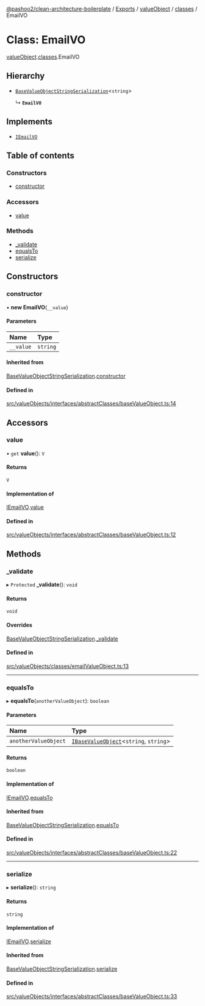 [@pashoo2/clean-architecture-boilerplate](../README.md) / [Exports](../modules.md) / [valueObject](../modules/valueobject.md) / [classes](../modules/valueobject.classes.md) / EmailVO

# Class: EmailVO

[valueObject](../modules/valueobject.md).[classes](../modules/valueobject.classes.md).EmailVO

## Hierarchy

- [`BaseValueObjectStringSerialization`](valueobject.interfaces.abstractclasses.basevalueobjectstringserialization.md)<`string`\>

  ↳ **`EmailVO`**

## Implements

- [`IEmailVO`](../interfaces/valueobject.interfaces.iemailvo.md)

## Table of contents

### Constructors

- [constructor](valueobject.classes.emailvo.md#constructor)

### Accessors

- [value](valueobject.classes.emailvo.md#value)

### Methods

- [\_validate](valueobject.classes.emailvo.md#_validate)
- [equalsTo](valueobject.classes.emailvo.md#equalsto)
- [serialize](valueobject.classes.emailvo.md#serialize)

## Constructors

### constructor

• **new EmailVO**(`__value`)

#### Parameters

| Name | Type |
| :------ | :------ |
| `__value` | `string` |

#### Inherited from

[BaseValueObjectStringSerialization](valueobject.interfaces.abstractclasses.basevalueobjectstringserialization.md).[constructor](valueobject.interfaces.abstractclasses.basevalueobjectstringserialization.md#constructor)

#### Defined in

[src/valueObjects/interfaces/abstractClasses/baseValueObject.ts:14](https://github.com/pashoo2/clean-architecture-boilerplate/blob/e54a93c/src/valueObjects/interfaces/abstractClasses/baseValueObject.ts#L14)

## Accessors

### value

• `get` **value**(): `V`

#### Returns

`V`

#### Implementation of

[IEmailVO](../interfaces/valueobject.interfaces.iemailvo.md).[value](../interfaces/valueobject.interfaces.iemailvo.md#value)

#### Defined in

[src/valueObjects/interfaces/abstractClasses/baseValueObject.ts:12](https://github.com/pashoo2/clean-architecture-boilerplate/blob/e54a93c/src/valueObjects/interfaces/abstractClasses/baseValueObject.ts#L12)

## Methods

### \_validate

▸ `Protected` **_validate**(): `void`

#### Returns

`void`

#### Overrides

[BaseValueObjectStringSerialization](valueobject.interfaces.abstractclasses.basevalueobjectstringserialization.md).[_validate](valueobject.interfaces.abstractclasses.basevalueobjectstringserialization.md#_validate)

#### Defined in

[src/valueObjects/classes/emailValueObject.ts:13](https://github.com/pashoo2/clean-architecture-boilerplate/blob/e54a93c/src/valueObjects/classes/emailValueObject.ts#L13)

___

### equalsTo

▸ **equalsTo**(`anotherValueObject`): `boolean`

#### Parameters

| Name | Type |
| :------ | :------ |
| `anotherValueObject` | [`IBaseValueObject`](../interfaces/valueobject.interfaces.ibasevalueobject.md)<`string`, `string`\> |

#### Returns

`boolean`

#### Implementation of

[IEmailVO](../interfaces/valueobject.interfaces.iemailvo.md).[equalsTo](../interfaces/valueobject.interfaces.iemailvo.md#equalsto)

#### Inherited from

[BaseValueObjectStringSerialization](valueobject.interfaces.abstractclasses.basevalueobjectstringserialization.md).[equalsTo](valueobject.interfaces.abstractclasses.basevalueobjectstringserialization.md#equalsto)

#### Defined in

[src/valueObjects/interfaces/abstractClasses/baseValueObject.ts:22](https://github.com/pashoo2/clean-architecture-boilerplate/blob/e54a93c/src/valueObjects/interfaces/abstractClasses/baseValueObject.ts#L22)

___

### serialize

▸ **serialize**(): `string`

#### Returns

`string`

#### Implementation of

[IEmailVO](../interfaces/valueobject.interfaces.iemailvo.md).[serialize](../interfaces/valueobject.interfaces.iemailvo.md#serialize)

#### Inherited from

[BaseValueObjectStringSerialization](valueobject.interfaces.abstractclasses.basevalueobjectstringserialization.md).[serialize](valueobject.interfaces.abstractclasses.basevalueobjectstringserialization.md#serialize)

#### Defined in

[src/valueObjects/interfaces/abstractClasses/baseValueObject.ts:33](https://github.com/pashoo2/clean-architecture-boilerplate/blob/e54a93c/src/valueObjects/interfaces/abstractClasses/baseValueObject.ts#L33)
